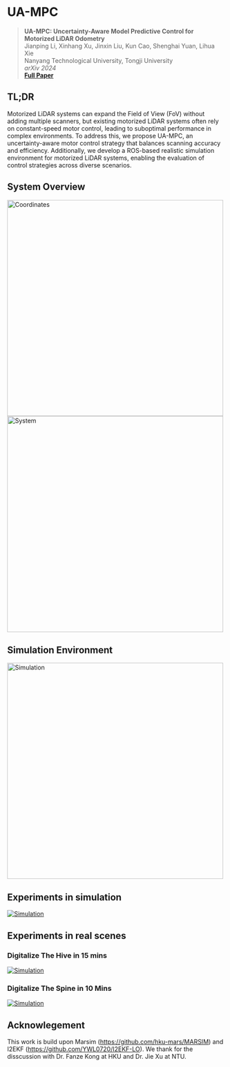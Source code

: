 
# UA-MPC

> **UA-MPC: Uncertainty-Aware Model Predictive Control for Motorized LiDAR Odometry**<br/>
> Jianping Li, Xinhang Xu, Jinxin Liu, Kun Cao, Shenghai Yuan, Lihua Xie<br/>
> Nanyang Technological University, Tongji University<br/>
> *arXiv 2024*<br/>
> [**Full Paper**](https://arxiv.org/pdf/2412.13873) 

## TL;DR
Motorized LiDAR systems can expand the Field of View (FoV) without adding multiple scanners, but existing motorized LiDAR systems often rely on constant-speed motor control, leading to
suboptimal performance in complex environments. To address this, we propose UA-MPC, an uncertainty-aware motor control strategy that balances scanning accuracy and efficiency. Additionally, we develop a ROS-based realistic simulation environment for motorized LiDAR systems, enabling the evaluation of control strategies across diverse scenarios.

## System Overview

<img src="https://pic.imgdb.cn/item/6763ae5ed0e0a243d4e6414e.jpg" alt="Coordinates" width="500px">
<img src="https://pic.imgdb.cn/item/6763af59d0e0a243d4e6416d.png" alt="System" width="500px">

## Simulation Environment

<img src="https://pic.imgdb.cn/item/6763afcfd0e0a243d4e6417d.png" alt="Simulation" width="500px">

## Experiments in simulation

[![Simulation](https://img.youtube.com/vi/zkbm0Tkp-PM/0.jpg)](https://www.youtube.com/watch?v=zkbm0Tkp-PM)

## Experiments in real scenes

### Digitalize The Hive in 15 mins
[![Simulation](https://img.youtube.com/vi/ocwUdYUv48s/0.jpg)](https://www.youtube.com/watch?v=ocwUdYUv48s)

### Digitalize The Spine in 10 Mins

[![Simulation](https://img.youtube.com/vi/1H2dB0aJLSo/0.jpg)](https://www.youtube.com/watch?v=1H2dB0aJLSo)

## Acknowlegement

This work is build upon Marsim (https://github.com/hku-mars/MARSIM) and I2EKF (https://github.com/YWL0720/I2EKF-LO). We thank for the disscussion with Dr. Fanze Kong at HKU and Dr. Jie Xu at NTU.
